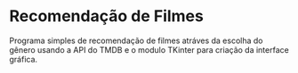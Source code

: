 # Recomendação de Filmes

Programa simples de recomendação de filmes atráves da escolha do gênero 
usando a API do TMDB e o modulo TKinter para criação da interface gráfica.
